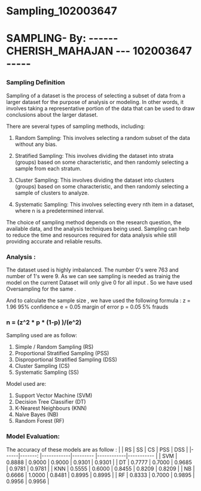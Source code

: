 # Sampling_102003647
# SAMPLING-  By: ------CHERISH_MAHAJAN --- 102003647 ----- 

### Sampling Definition 
Sampling of a dataset is the process of selecting a subset of data from a larger dataset for the purpose of analysis or modeling. In other words, it involves taking a representative portion of the data that can be used to draw conclusions about the larger dataset.

There are several types of sampling methods, including:

1. Random Sampling: This involves selecting a random subset of the data without any bias.

2. Stratified Sampling: This involves dividing the dataset into strata (groups) based on some characteristic, and then randomly selecting a sample from each stratum.

3. Cluster Sampling: This involves dividing the dataset into clusters (groups) based on some characteristic, and then randomly selecting a sample of clusters to analyze.

4. Systematic Sampling: This involves selecting every nth item in a dataset, where n is a predetermined interval.

The choice of sampling method depends on the research question, the available data, and the analysis techniques being used. Sampling can help to reduce the time and resources required for data analysis while still providing accurate and reliable results.

### Analysis :
The dataset used is highly imbalanced. The number 0's were 763 and number of 1's were 9. As we can see sampling is needed as trainig the model on the current Dataset will only give 0 for all input .
So we have used Oversampling for the same .

And to calculate the sample size , we have used the following formula :
z = 1.96    95% confidence
e = 0.05    margin of error
p = 0.05    5% frauds
### n = (z^2 * p * (1-p) )/(e^2)
    
Sampling used are as follow:

1. Simple / Random Sampling (RS)
2. Proportional Stratified Sampling (PSS)
3. Disproportional Stratified Sampling (DSS)
4. Cluster Sampling (CS)
5. Systematic Sampling (SS)

Model used are:

1. Support Vector Machine (SVM)
2. Decision Tree Classifier (DT)
3. K-Nearest Neighbours (KNN)
4. Naive Bayes (NB)
5. Random Forest (RF)

### Model Evaluation:

The accuracy of these models are as follow :
|      |   RS    |     SS     |   CS     |     PSS    |     DSS    |
|------|-------: |------------|--------- |------------|----------- |
| SVM  |  0.8888 |    0.9000  |  0.9000  |    0.9301  |    0.9301  |
| DT   |  0.7777 |    0.7000  |  0.9685  |    0.9781  |    0.9781  |
| KNN  |  0.5555 |    0.6000  |  0.8455  |    0.8209  |    0.8209  |
| NB   |  0.6666 |    1.0000  |  0.8481  |    0.8995  |    0.8995  |
| RF   |  0.8333 |    0.7000  |  0.9895  |    0.9956  |    0.9956  |

